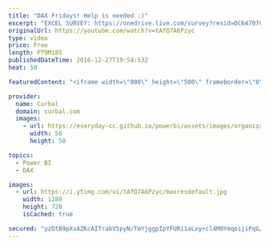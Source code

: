 ```yaml
---
title: "DAX Fridays! Help is needed :)"
excerpt: "EXCEL SURVEY: https://onedrive.live.com/survey?resid=DC64707CDA0C02BF!310&authkey=!AIeic3zZPwjWNBM  DAX Reference types: https://msdn.microsoft.com/en-us/library/ee634396.aspx Youtube Analytics: https://www.youtube.com/watch?v=INtVIF0U4qo Create an excel survey: https://www.youtube.com/watch?v=mmounfvIqrI"
originalUrl: https://youtube.com/watch?v=tAfQ7A6Pzyc
type: video
price: Free
length: PT9M18S
publishedDateTime: 2016-12-27T19:54:53Z
heat: 50

featuredContent: "<iframe width=\"800\" height=\"500\" frameborder=\"0\" src=\"https://www.youtube.com/embed/tAfQ7A6Pzyc\" allow=\"accelerometer; autoplay; encrypted-media; gyroscope; picture-in-picture\" allowfullscreen></iframe>"

provider:
  name: Curbal
  domain: curbal.com
  images:
    - url: https://everyday-cc.github.io/powerbi/assets/images/organizations/curbal.com-50x50.jpg
      width: 50
      height: 50

topics:
  - Power BI
  - DAX

images:
  - url: https://i.ytimg.com/vi/tAfQ7A6Pzyc/maxresdefault.jpg
    width: 1280
    height: 720
    isCached: true

secured: "yzDtB9pXxAZKcAITrabV5pyN/TmYjggpIpYFURi1aLxy+cl4M0YmqoijiPqG/h2vzyAKMDOapqRD5rntSEFQaDPRNRriXM0uDnxno1nSbQrl8BFXQ9P6b0Eh1oeR8Vp5VYiFVcUERnbz7bM0tC3CaoineMaSelQNn1BEbS+p9v444D+kuwVLevE4PDUP0EOS36Y4UvWnt0ImenB+oCTvSU9ODo7BUcnSpHtfAZ2ftwH146/a7G03A9eA3v0s2tO0VncT8sZ1dZ6hx6LsbK2jDcJwqZa7QFTNtMyJFpio7mesIY2DX1gmo0tH7yeLULaD3dN6EWW2A4tRBj585FOUZ+NOsc2/ZVtazvrp43g4fBVUIVm0Zt+TV6qVN+ilOgVoFzfSshFZMdNvVK6dRDjKom1qRxW5591GWNaNB318T7U=;YbnJ+ezF6qt5EkIagU+0gA=="
---
```


